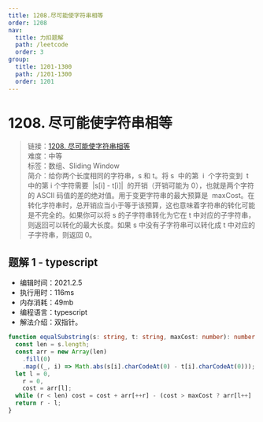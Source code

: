 ```yaml
---
title: 1208.尽可能使字符串相等
order: 1208
nav:
  title: 力扣题解
  path: /leetcode
  order: 3
group:
  title: 1201-1300
  path: /1201-1300
  order: 1201
---
```


# 1208. 尽可能使字符串相等

> 链接：[1208. 尽可能使字符串相等](https://leetcode-cn.com/problems/get-equal-substrings-within-budget/)  
> 难度：中等  
> 标签：数组、Sliding Window  
> 简介：给你两个长度相同的字符串，s 和 t。将 s  中的第  i  个字符变到  t  中的第 i 个字符需要  |s[i] - t[i]|  的开销（开销可能为 0），也就是两个字符的 ASCII 码值的差的绝对值。用于变更字符串的最大预算是  maxCost。在转化字符串时，总开销应当小于等于该预算，这也意味着字符串的转化可能是不完全的。如果你可以将 s 的子字符串转化为它在 t 中对应的子字符串，则返回可以转化的最大长度。如果 s 中没有子字符串可以转化成 t 中对应的子字符串，则返回 0。

## 题解 1 - typescript

- 编辑时间：2021.2.5
- 执行用时：116ms
- 内存消耗：49mb
- 编程语言：typescript
- 解法介绍：双指针。

```typescript
function equalSubstring(s: string, t: string, maxCost: number): number {
  const len = s.length;
  const arr = new Array(len)
    .fill(0)
    .map((_, i) => Math.abs(s[i].charCodeAt(0) - t[i].charCodeAt(0)));
  let l = 0,
    r = 0,
    cost = arr[l];
  while (r < len) cost = cost + arr[++r] - (cost > maxCost ? arr[l++] : 0);
  return r - l;
}
```
